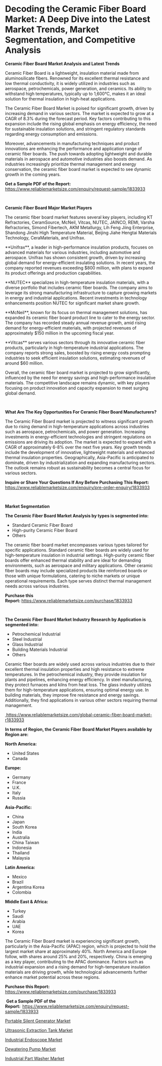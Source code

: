 <p><h1>Decoding the Ceramic Fiber Board Market: A Deep Dive into the Latest Market Trends, Market Segmentation, and Competitive Analysis</h1></p><p><strong>Ceramic Fiber Board Market Analysis and Latest Trends</strong></p>
<p><p>Ceramic Fiber Board is a lightweight, insulation material made from aluminosilicate fibers. Renowned for its excellent thermal resistance and low thermal conductivity, it is widely utilized in industries such as aerospace, petrochemicals, power generation, and ceramics. Its ability to withstand high temperatures, typically up to 1,600°C, makes it an ideal solution for thermal insulation in high-heat applications. </p><p>The Ceramic Fiber Board Market is poised for significant growth, driven by increasing demand in various sectors. The market is expected to grow at a CAGR of 8.3% during the forecast period. Key factors contributing to this expansion include the rising global emphasis on energy efficiency, the need for sustainable insulation solutions, and stringent regulatory standards regarding energy consumption and emissions. </p><p>Moreover, advancements in manufacturing techniques and product innovations are enhancing the performance and application range of ceramic fiber boards. The push towards adopting lightweight and durable materials in aerospace and automotive industries also boosts demand. As industries increasingly prioritize thermal management and energy conservation, the ceramic fiber board market is expected to see dynamic growth in the coming years.</p></p>
<p><strong>Get a Sample PDF of the Report:&nbsp;</strong> <a href="https://www.reliablemarketsize.com/enquiry/request-sample/1833933?utm_campaign=1413&utm_medium=2&utm_source=Github&utm_content=ia&utm_term=19102024&utm_id=ceramic-fiber-board">https://www.reliablemarketsize.com/enquiry/request-sample/1833933</a></p>
<p>&nbsp;</p>
<p><strong>Ceramic Fiber Board Major Market Players</strong></p>
<p><p>The ceramic fiber board market features several key players, including KT Refractories, CeramSource, McNeil, Vitcas, NUTEC, JAINCO, REMI, Varsha Refractories, Simond Fibertech, AKM Metallurgy, Lih Feng Jiing Enterprise, Shandong Jinshi High Temperature Material, Beijing Jiahe Hengtai Materials Technology, CeraMaterials, and Unifrax. </p><p>**Unifrax**, a leader in high-performance insulation products, focuses on advanced materials for various industries, including automotive and aerospace. Unifrax has shown consistent growth, driven by increasing global demand for energy-efficient insulating solutions. In recent years, the company reported revenues exceeding $800 million, with plans to expand its product offerings and production capabilities.</p><p>**NUTEC** specializes in high-temperature insulation materials, with a diverse portfolio that includes ceramic fiber boards. The company aims to leverage its strong manufacturing infrastructure to capture growing markets in energy and industrial applications. Recent investments in technology enhancements position NUTEC for significant market share growth.</p><p>**McNeil**, known for its focus on thermal management solutions, has expanded its ceramic fiber board product line to cater to the energy sector. The company has recorded steady annual revenue growth, amid rising demand for energy-efficient materials, with projected revenues of approximately $150 million in the upcoming fiscal year.</p><p>**Vitcas** serves various sectors through its innovative ceramic fiber products, particularly in high-temperature industrial applications. The company reports strong sales, boosted by rising energy costs prompting industries to seek efficient insulation solutions, estimating revenues of around $60 million.</p><p>Overall, the ceramic fiber board market is projected to grow significantly, influenced by the need for energy savings and high-performance insulative materials. The competitive landscape remains dynamic, with key players focusing on product innovation and capacity expansion to meet surging global demand.</p></p>
<p>&nbsp;</p>
<p><strong>What Are The Key Opportunities For Ceramic Fiber Board Manufacturers?</strong></p>
<p><p>The Ceramic Fiber Board market is projected to witness significant growth due to rising demand in high-temperature applications across industries such as aerospace, petrochemicals, and power generation. Increasing investments in energy-efficient technologies and stringent regulations on emissions are driving its adoption. The market is expected to expand with a CAGR of approximately 6-8% over the next five years. Key growth trends include the development of innovative, lightweight materials and enhanced thermal insulation properties. Geographically, Asia-Pacific is anticipated to dominate, driven by industrialization and expanding manufacturing sectors. The outlook remains robust as sustainability becomes a central focus for various sectors.</p></p>
<p><strong>Inquire or Share Your Questions If Any Before Purchasing This Report:</strong> <a href="https://www.reliablemarketsize.com/enquiry/pre-order-enquiry/1833933?utm_campaign=1413&utm_medium=2&utm_source=Github&utm_content=ia&utm_term=19102024&utm_id=ceramic-fiber-board">https://www.reliablemarketsize.com/enquiry/pre-order-enquiry/1833933</a></p>
<p>&nbsp;</p>
<p><strong>Market Segmentation</strong></p>
<p><strong>The Ceramic Fiber Board Market Analysis by types is segmented into:</strong></p>
<p><ul><li>Standard Ceramic Fiber Board</li><li>High-purity Ceramic Fiber Board</li><li>Others</li></ul></p>
<p><p>The ceramic fiber board market encompasses various types tailored for specific applications. Standard ceramic fiber boards are widely used for high-temperature insulation in industrial settings. High-purity ceramic fiber boards offer enhanced thermal stability and are ideal for demanding environments, such as aerospace and military applications. Other ceramic fiber boards may include specialized products like reinforced boards or those with unique formulations, catering to niche markets or unique operational requirements. Each type serves distinct thermal management needs across various industries.</p></p>
<p><strong>Purchase this Report:&nbsp;</strong><a href="https://www.reliablemarketsize.com/purchase/1833933?utm_campaign=1413&utm_medium=2&utm_source=Github&utm_content=ia&utm_term=19102024&utm_id=ceramic-fiber-board">https://www.reliablemarketsize.com/purchase/1833933</a></p>
<p>&nbsp;</p>
<p><strong>The Ceramic Fiber Board Market Industry Research by Application is segmented into:</strong></p>
<p><ul><li>Petrochemical Industrial</li><li>Steel Industrial</li><li>Glass Industrial</li><li>Building Materials Industrial</li><li>Others</li></ul></p>
<p><p>Ceramic fiber boards are widely used across various industries due to their excellent thermal insulation properties and high resistance to extreme temperatures. In the petrochemical industry, they provide insulation for plants and pipelines, enhancing energy efficiency. In steel manufacturing, they protect furnaces and kilns from heat loss. The glass industry utilizes them for high-temperature applications, ensuring optimal energy use. In building materials, they improve fire resistance and energy savings. Additionally, they find applications in various other sectors requiring thermal management.</p></p>
<p><a href="https://www.reliablemarketsize.com/global-ceramic-fiber-board-market-r1833933?utm_campaign=1413&utm_medium=2&utm_source=Github&utm_content=ia&utm_term=19102024&utm_id=ceramic-fiber-board">&nbsp;https://www.reliablemarketsize.com/global-ceramic-fiber-board-market-r1833933</a></p>
<p><strong>In terms of Region, the Ceramic Fiber Board Market Players available by Region are:</strong></p>
<p>
    <p> <strong> North America: </strong>
        <ul>
            <li>United States</li>
            <li>Canada</li>
        </ul>
        </p> 
    <p> <strong> Europe: </strong>
        <ul>
            <li>Germany</li>
            <li>France</li>
            <li>U.K.</li>
            <li>Italy</li>
            <li>Russia</li>
        </ul>
        </p> 
    <p> <strong> Asia-Pacific: </strong>
        <ul>
            <li>China</li>
            <li>Japan</li>
            <li>South Korea</li>
            <li>India</li>
            <li>Australia</li>
            <li>China Taiwan</li>
            <li>Indonesia</li>
            <li>Thailand</li>
            <li>Malaysia</li>
        </ul>
        </p> 
    <p> <strong> Latin America: </strong>
        <ul>
            <li>Mexico</li>
            <li>Brazil</li>
            <li>Argentina Korea</li>
            <li>Colombia</li>
        </ul>
        </p> 
    <p> <strong> Middle East & Africa: </strong>
        <ul>
            <li>Turkey</li>
            <li>Saudi</li>
            <li>Arabia</li>
            <li>UAE</li>
            <li>Korea</li>
        </ul>
    </p>
    </p>
<p><p>The Ceramic Fiber Board market is experiencing significant growth, particularly in the Asia-Pacific (APAC) region, which is projected to hold the largest market share at approximately 40%. North America and Europe follow, with shares around 25% and 20%, respectively. China is emerging as a key player, contributing to the APAC dominance. Factors such as industrial expansion and a rising demand for high-temperature insulation materials are driving growth, while technological advancements further enhance market potential across these regions.</p></p>
<p><strong>Purchase this Report: </strong><a href="https://www.reliablemarketsize.com/purchase/1833933?utm_campaign=1413&utm_medium=2&utm_source=Github&utm_content=ia&utm_term=19102024&utm_id=ceramic-fiber-board">https://www.reliablemarketsize.com/purchase/1833933</a></p>
<p>&nbsp;<strong>Get a Sample PDF of the Report:&nbsp;&nbsp;</strong><a href="https://www.reliablemarketsize.com/enquiry/request-sample/1833933?utm_campaign=1413&utm_medium=2&utm_source=Github&utm_content=ia&utm_term=19102024&utm_id=ceramic-fiber-board">https://www.reliablemarketsize.com/enquiry/request-sample/1833933</a></p>
<p><strong></strong></p>
<p><p><a href="https://www.linkedin.com/pulse/decoding-portable-silent-generator-market-signals-growth-hk2jf?utm_campaign=1413&utm_medium=2&utm_source=Github&utm_content=ia&utm_term=19102024&utm_id=ceramic-fiber-board">Portable Silent Generator Market</a></p><p><a href="https://github.com/ChiragRP21/Market-Research-Report-List-6/blob/main/ultrasonic-extraction-tank-market.md?utm_campaign=1413&utm_medium=2&utm_source=Github&utm_content=ia&utm_term=19102024&utm_id=ceramic-fiber-board">Ultrasonic Extraction Tank Market</a></p><p><a href="https://issuu.com/reportprime-2/docs/industrial-endoscope-market-size-20_626ee4fa8d8f96?utm_campaign=1413&utm_medium=2&utm_source=Github&utm_content=ia&utm_term=19102024&utm_id=ceramic-fiber-board">Industrial Endoscope Market</a></p><p><a href="https://issuu.com/reportprime-2/docs/dewatering-pump-market-size-2030.pp_48753e4c742702?utm_campaign=1413&utm_medium=2&utm_source=Github&utm_content=ia&utm_term=19102024&utm_id=ceramic-fiber-board">Dewatering Pump Market</a></p><p><a href="https://www.linkedin.com/pulse/industrial-part-washer-market-dynamics-application-types-shrlf?utm_campaign=1413&utm_medium=2&utm_source=Github&utm_content=ia&utm_term=19102024&utm_id=ceramic-fiber-board">Industrial Part Washer Market</a></p></p>